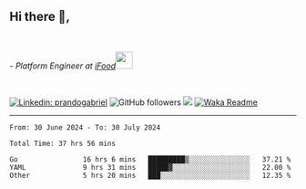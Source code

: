 <h2>Hi there  👋,</h2> </br>

<p><em>- Platform Engineer at <a href="https://www.ifood.com.br/">iFood</a><img src="https://media.giphy.com/media/WUlplcMpOCEmTGBtBW/giphy.gif" width="30"> 
</em></p></br>


[![Linkedin: prandogabriel](https://img.shields.io/badge/-prandogabriel-blue?style=flat-square&logo=Linkedin&logoColor=white&link=https://www.linkedin.com/in/prandogabriel/)](https://www.linkedin.com/in/prandogabriel)
![GitHub followers](https://img.shields.io/github/followers/prandogabriel?label=Follow&style=social)
![](https://visitor-badge.glitch.me/badge?page_id=prandogabriel.prandogabriel)
[![Waka Readme](https://github.com/prandogabriel/prandogabriel/actions/workflows/update-stats.yml.yml/badge.svg)](https://github.com/prandogabriel/prandogabriel/actions/workflows/update-stats.yml.yml)

---

<!--START_SECTION:waka-->

```golang
From: 30 June 2024 - To: 30 July 2024

Total Time: 37 hrs 56 mins

Go                16 hrs 6 mins   █████████▒░░░░░░░░░░░░░░░   37.21 %
YAML              9 hrs 31 mins   █████▓░░░░░░░░░░░░░░░░░░░   22.00 %
Other             5 hrs 20 mins   ███░░░░░░░░░░░░░░░░░░░░░░   12.35 %
```

<!--END_SECTION:waka-->
